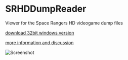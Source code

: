 # SRHDDumpReader
Viewer for the Space Rangers HD videogame dump files

[download 32bit windows version](https://github.com/Burning-Daylight/SRHDDumpReader/releases)

[more information and discussion](https://snk-games.net/forums/viewtopic.php?f=45&t=1667)

![Screenshot](http://s32.postimg.org/mfy8ygwur/SRHD_GUI_2016_05_17.png)
